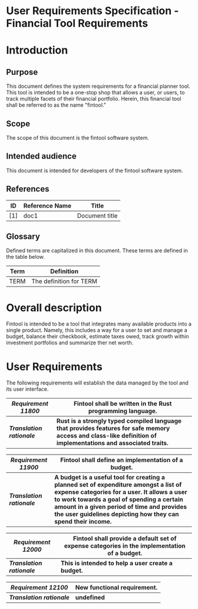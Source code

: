 # User Requirements Specification - Financial Tool Requirements
# Introduction    
## Purpose    
This document defines the system requirements for a financial planner tool. This tool is intended to be a one-stop shop that allows a user, or users, to track multiple facets of their financial portfolio. Herein, this financial tool shall be referred to as the name "fintool."    

## Scope    
The scope of this document is the fintool software system.    

## Intended audience    
This document is intended for developers of the fintool software system.    

## References    
| ID | Reference Name | Title          |
|----|----------------|----------------|
| [1]| doc1           | Document title |    

## Glossary    
Defined terms are capitalized in this document. These terms are defined in the table below.    

| Term | Definition             |
|------|------------------------|
| TERM | The definition for TERM|    

# Overall description    
Fintool is intended to be a tool that integrates many available products into a single product. Namely, this includes a way for a user to set and manage a budget, balance their checkbook, estimate taxes owed, track growth within investment portfolios and summarize ther net worth.    

# User Requirements    
The following requirements will establish the data managed by the tool and its user interface.    

| _Requirement 11800_         | Fintool shall be written in the Rust programming language.                                                                                                       |    
|-----------------------------|------------------------------------------------------------------------------------------------------------------------------------------------------------------|    
| ___Translation rationale___ | __Rust is a strongly typed compiled language that provides features for safe memory access and class-like definition of implementations and associated traits.__ |    

| _Requirement 11900_         | Fintool shall define an implementation of a budget.<br/>                                                                                                                                                                                                                                            |    
|-----------------------------|-----------------------------------------------------------------------------------------------------------------------------------------------------------------------------------------------------------------------------------------------------------------------------------------------------|    
| ___Translation rationale___ | __A budget is a useful tool for creating a planned set of expenditure amongst a list of expense categories for a user. It allows a user to work towards a goal of spending a certain amount in a given period of time and provides the user guidelines depicting how they can spend their income.__ |    

| _Requirement 12000_         | Fintool shall provide a default set of expense categories in the implementation of a budget.  |    
|-----------------------------|-----------------------------------------------------------------------------------------------|    
| ___Translation rationale___ | __This is intended to help a user create a budget.__                                          |    

| _Requirement 12100_         | New functional requirement. |    
|-----------------------------|-----------------------------|    
| ___Translation rationale___ | __undefined__               |    

